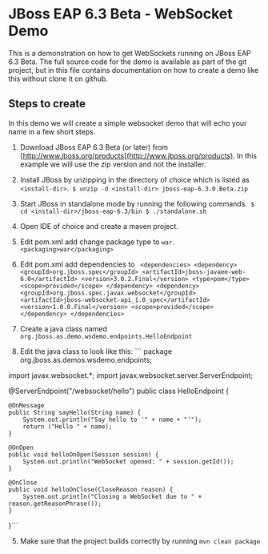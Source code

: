 # JBoss EAP 6.3 Beta - WebSocket Demo

This is a demonstration on how to get WebSockets running on JBoss EAP 6.3 Beta. The full source code for the demo is
available as part of the git project, but in this file contains documentation on how to create a demo like this without
clone it on github.




## Steps to create
In this demo we will create a simple websocket demo that will echo your name in a few short steps.

1. Download JBoss EAP 6.3 Beta (or later) from [http://www.jboss.org/products](http://www.jboss.org/products). In this example we will use the zip version and not the installer.

1. Install JBoss by unzipping in the directory of choice which is listed as `<install-dir>`.```
    $ unzip -d <install-dir> jboss-eap-6.3.0.Beta.zip```

2. Start JBoss in standalone mode by running the following commands.```
    $ cd <install-dir>/jboss-eap-6.3/bin
    $ ./standalone.sh```

3. Open IDE of choice and create a maven project.

4. Edit pom.xml add change package type to `war`.```
    <packaging>war</packaging>```

4. Edit pom.xml add dependencies to ```
        <dependencies>
            <dependency>
                <groupId>org.jboss.spec</groupId>
                <artifactId>jboss-javaee-web-6.0</artifactId>
                <version>3.0.2.Final</version>
                <type>pom</type>
                <scope>provided</scope>
            </dependency>
            <dependency>
                <groupId>org.jboss.spec.javax.websocket</groupId>
                <artifactId>jboss-websocket-api_1.0_spec</artifactId>
                <version>1.0.0.Final</version>
                <scope>provided</scope>
            </dependency>
        </dependencies>```

5. Create a java class named `org.jboss.as.demo.wsdemo.endpoints.HelloEndpoint`

5. Edit the java class to look like this: ```
package org.jboss.as.demos.wsdemo.endpoints;

import javax.websocket.*;
import javax.websocket.server.ServerEndpoint;

@ServerEndpoint("/websocket/hello")
public class HelloEndpoint {

    @OnMessage
    public String sayHello(String name) {
        System.out.println("Say hello to '" + name + "'");
        return ("Hello " + name);
    }

    @OnOpen
    public void helloOnOpen(Session session) {
        System.out.println("WebSocket opened: " + session.getId());
    }

    @OnClose
    public void helloOnClose(CloseReason reason) {
        System.out.println("Closing a WebSocket due to " + reason.getReasonPhrase());
    }

}```

5. Make sure that the project builds correctly by running `mvn clean package`

